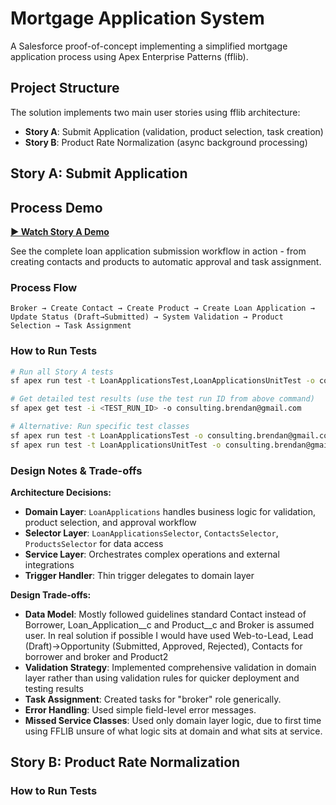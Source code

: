 # Mortgage Application System

A Salesforce proof-of-concept implementing a simplified mortgage application process using Apex Enterprise Patterns (fflib).

## Project Structure

The solution implements two main user stories using fflib architecture:
- **Story A**: Submit Application (validation, product selection, task creation)
- **Story B**: Product Rate Normalization (async background processing)

## Story A: Submit Application

## Process Demo

**[▶️ Watch Story A Demo](https://www.loom.com/share/dc76320baf9944f9830bc83319938feb?sid=8e28daeb-e900-4fef-9235-734dc90a7bc2)**

See the complete loan application submission workflow in action - from creating contacts and products to automatic approval and task assignment.

### Process Flow
```
Broker → Create Contact → Create Product → Create Loan Application → Update Status (Draft→Submitted) → System Validation → Product Selection → Task Assignment
```

### How to Run Tests
```bash
# Run all Story A tests
sf apex run test -t LoanApplicationsTest,LoanApplicationsUnitTest -o consulting.brendan@gmail.com

# Get detailed test results (use the test run ID from above command)
sf apex get test -i <TEST_RUN_ID> -o consulting.brendan@gmail.com

# Alternative: Run specific test classes
sf apex run test -t LoanApplicationsTest -o consulting.brendan@gmail.com
sf apex run test -t LoanApplicationsUnitTest -o consulting.brendan@gmail.com
```

### Design Notes & Trade-offs

**Architecture Decisions:**
- **Domain Layer**: `LoanApplications` handles business logic for validation, product selection, and approval workflow
- **Selector Layer**: `LoanApplicationsSelector`, `ContactsSelector`, `ProductsSelector` for data access
- **Service Layer**: Orchestrates complex operations and external integrations
- **Trigger Handler**: Thin trigger delegates to domain layer

**Design Trade-offs:**
- **Data Model**: Mostly followed guidelines standard Contact instead of Borrower, Loan_Application__c and Product__c and Broker is assumed user. In real solution if possible I would have used Web-to-Lead, Lead (Draft)->Opportunity (Submitted, Approved, Rejected), Contacts for borrower and broker and Product2
- **Validation Strategy**: Implemented comprehensive validation in domain layer rather than using validation rules for quicker deployment and testing results 
- **Task Assignment**: Created tasks for "broker" role generically.
- **Error Handling**: Used simple field-level error messages. 
- **Missed Service Classes**: Used only domain layer logic, due to first time using FFLIB unsure of what logic sits at domain and what sits at service. 

## Story B: Product Rate Normalization

### How to Run Tests




